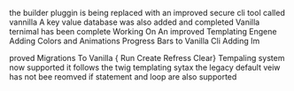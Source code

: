 the  builder  pluggin is  being replaced with  an improved  secure cli tool called  vannilla
A key  value  database  was also  added and completed
Vanilla ternimal has been complete 
Working On An improved Templating Engene
Adding  Colors and Animations Progress Bars to Vanilla Cli
Adding Im

proved Migrations To Vanilla { Run Create Refress Clear}
Tempaling 
system now supported it follows the twig templating sytax
the legacy default veiw has not bee reomved
if statement and loop are also supported

